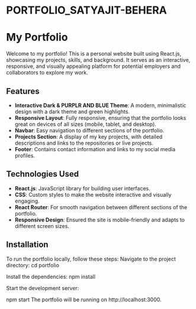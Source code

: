 # PORTFOLIO_SATYAJIT-BEHERA 
# My Portfolio

Welcome to my portfolio! This is a personal website built using React.js, showcasing my projects, skills, and background. It serves as an interactive, responsive, and visually appealing platform for potential employers and collaborators to explore my work.

## Features

- **Interactive Dark & PURPLR AND BLUE Theme**: A modern, minimalistic design with a dark theme and green highlights.
- **Responsive Layout**: Fully responsive, ensuring that the portfolio looks great on devices of all sizes (mobile, tablet, and desktop).
- **Navbar**: Easy navigation to different sections of the portfolio.
- **Projects Section**: A display of my key projects, with detailed descriptions and links to the repositories or live projects.
- **Footer**: Contains contact information and links to my social media profiles.

## Technologies Used

- **React.js**: JavaScript library for building user interfaces.
- **CSS**: Custom styles to make the website interactive and visually engaging.
- **React Router**: For smooth navigation between different sections of the portfolio.
- **Responsive Design**: Ensured the site is mobile-friendly and adapts to different screen sizes.

## Installation

To run the portfolio locally, follow these steps:
Navigate to the project directory:
cd portfolio

Install the dependencies:
npm install

Start the development server:

npm start
The portfolio will be running on http://localhost:3000.

